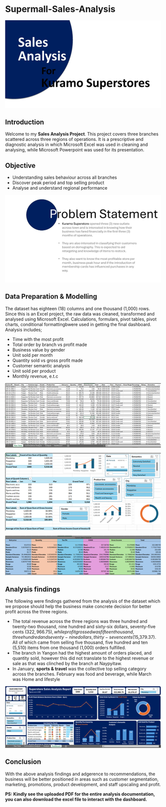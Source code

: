# Supermall-Sales-Analysis
![Image Alt](https://github.com/orjikuramo/Supermall-Sales-Analysis/blob/8f7490da84a3364d5336800eaee6c13cdfb065d2/Sales%20Analysis%20Pg%201.jpg)

## Introduction
Welcome to my **Sales Analysis Project**. 
This project covers three branches scattered across three regions of operations. It is a prescriptive and diagnostic analysis in which Microsoft Excel was used in cleaning and analysing, while Microsoft Powerpoint was used for its presentation.

## Objective
* Understanding sales behaviour across all branches
* Discover peak period and top selling product
* Analyse and understand regional performance
  
![Image Alt](https://github.com/orjikuramo/Supermall-Sales-Analysis/blob/8b28c48adccee4dc604aee56ccefd241b29420b3/Sales%20Analysis%20Pg%203.jpg)

## Data Preparation & Modelling
The dataset has eighteen (18) columns and one thousand (1,000) rows. Since this is an Excel project, the raw data was cleaned, transformed and analysed using Microsoft Excel. Calculations, formulars, pivot tables, pivot charts, conditional formattingbwere used in getting the final dashboard. Analysis includes;
* Time with the most profit
* Total order by branch vs profit made
* Business value by gender
* Unit sold per month
* Quantity sold vs gross profit made
* Customer semantic analysis
* Unit sold per product
* Monthly revenue, e.t.c
  
![Image Alt](https://github.com/orjikuramo/Supermall-Sales-Analysis/blob/4383dcd4f3e578fc5038308e25e01809c3ecbf3a/Raw%20Table.png)

![Image Alt](https://github.com/orjikuramo/Supermall-Sales-Analysis/blob/4383dcd4f3e578fc5038308e25e01809c3ecbf3a/Pivot%20Table.png)

![Image Alt](https://github.com/orjikuramo/Supermall-Sales-Analysis/blob/23d5abf579e7be5e0767a3e91929ff102c4a2431/Cummulative%20Analysis.png)

## Analysis findings
The following were findings gathered from the analysis of the dataset which we propose should help the business make concrete decision for better profit across the three regions.
* The total revenue across the three regions was three hundred and twenty-two thousand, nine hundred and sixty-six dollars, seventy-five cents ($322,966.75), while profit grossed was fifteen thousand, three hundred and seventy-nine dollars, thirty-seven cents ($15,379.37). All of which came from selling five thousand, five hundred and ten (5,510) items from one thousand (1,000) orders fulfilled.
* The branch in Yangon had the highest amount of orders placed, and quantity sold, however this did not translate to the highest revenue or sale as that was clinched by the branch at Naypyitaw.
* In January, **sports & travel** was the collective top selling category across the branches. February was food and beverage, while March was Home and lifestyle
  
![Image Alt](https://github.com/orjikuramo/Supermall-Sales-Analysis/blob/ab062f2e4bfb15e5697db0dd9ca92fff889a4800/Dashboard.png)

## Conclusion
With the above analysis findings and adgerence to recommendations, the business will be better positioned in areas such as customer segmentation, marketing, promotions, product development, and staff upscaling and profit.

**PS: Kindly see the uploaded PDF for the entire analysis documentation, you can also download the excel file to interact with the dashboard.**
